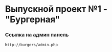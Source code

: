 # Выпускной проект №1 - "Бургерная"

### Ссылка на админ панель
```bash
http://burgers/admin.php
```